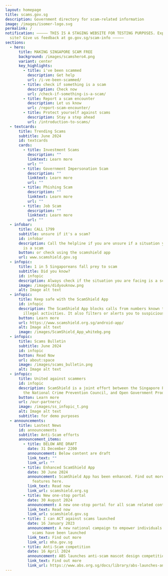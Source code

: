 ```yaml
---
layout: homepage
title: scams.gov.sg
description: Government directory for scam-related information
image: /images/isomer-logo.svg
permalink: /
notification: ––––– THIS IS A STAGING WEBSITE FOR TESTING PURPOSES. Explored the
  site? Give us feedback at go.gov.sg/scam-info –––––
sections:
  - hero:
      title: MAKING SINGAPORE SCAM FREE
      background: /images/scamshero4.png
      variant: center
      key_highlights:
        - title: i've been scammed
          description: Get help
          url: /i-ve-been-scammed/
        - title: check if something is a scam
          description: Check now
          url: /check-if-something-is-a-scam/
        - title: Report a scam encounter
          description: Let us know
          url: /report-scam-encounter/
        - title: Protect yourself against scams
          description: Stay a step ahead
          url: /introduction-to-scams/
  - textcards:
      title: Trending Scams
      subtitle: June 2024
      id: textcards
      cards:
        - title: Investment Scams
          description: ""
          linktext: Learn more
          url: ""
        - title: Government Impersonation Scam
          description: ""
          linktext: Learn more
          url: ""
        - title: Phishing Scam
          description: ""
          linktext: Learn more
          url: ""
        - title: Job Scam
          description: ""
          linktext: Learn more
          url: ""
  - infobar:
      title: CALL 1799
      subtitle: unsure if it's a scam?
      id: infobar
      description: Call the helpline if you are unsure if a situation you are facing
        is a scam
      button: or check using the scamshield app
      url: www.scamshield.gov.sg
  - infopic:
      title: 1 in 5 Singaporeans fall prey to scam
      subtitle: Did you know?
      id: infopic
      description: Always check if the situation you are facing is a scam
      image: /images/didyouknow.png
      alt: Image alt text
  - infopic:
      title: Keep safe with the ScamShield App
      id: infopic
      description: The ScamShield App blocks calls from numbers known to be used in
        illegal activities. It also filters or alerts you to suspicious SMSes.
      button: Learn more
      url: https://www.scamshield.org.sg/android-app/
      alt: Image alt text
      image: /images/ScamShield_App_whitebg.png
  - infopic:
      title: Scams Bulletin
      subtitle: June 2024
      id: infopic
      button: Read Now
      url: about:space
      image: /images/scams_bulletin.png
      alt: Image alt text
  - infopic:
      title: United against scammers
      id: infopic
      description: ScamShield is a joint effort between the Singapore Police Force,
        the National Crime Prevention Council, and Open Government Products.
      button: Learn more
      url: /our-partners/
      image: /images/ss_infopic_t.png
      alt: Image alt text
      subtitle: for demo purposes
  - announcements:
      title: Lastest News
      id: announcements
      subtitle: Anti-Scam efforts
      announcement_items:
        - title: BELOW ARE DRAFT
          date: 31 December 2200
          announcement: Below content are draft
          link_text: ""
          link_url: ""
        - title: Enhanced ScamShield App
          date: 30 June 2024
          announcement: ScamShield App has been enhanced. Find out more about the new
            features here.
          link_text: Read now
          link_url: scamshield.org.sg
        - title: New one-stop portal
          date: 30 August 2024
          announcement: A new one-stop portal for all scam related content has been launched.
          link_text: Read now
          link_url: scamshield.gov.sg
        - title: I can ACT against scams launched
          date: 16 January 2023
          announcement: A new national campaign to empower individuals to ACT against
            scams have been launched
          link_text: Find out more
          link_url: mha.gov.sg
        - title: Anti-Scam competition
          date: 16 April 2024
          announcement: ABS launches anti-scam mascot design competition
          link_text: Find out more
          link_url: https://www.abs.org.sg/docs/library/abs-launches-anti-scam-mascot-design-competition.pdf
---
```


